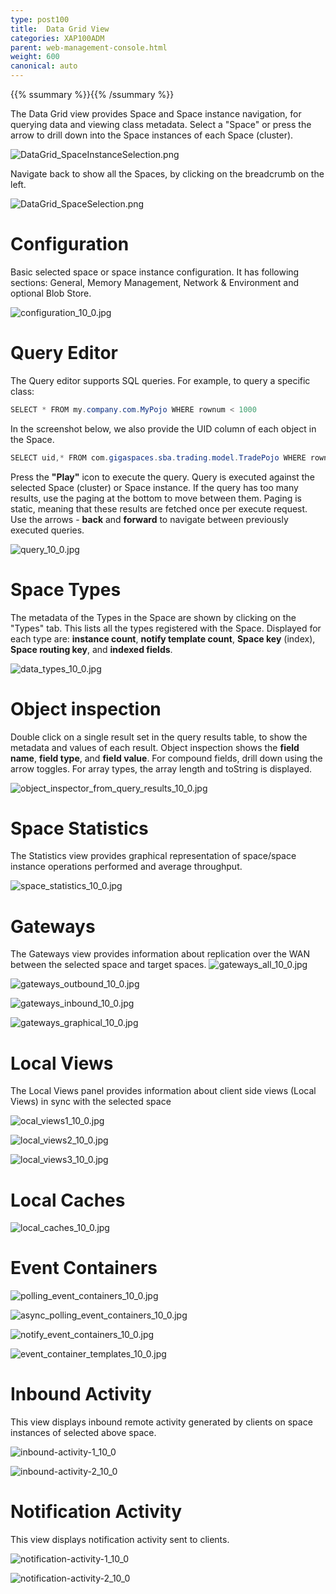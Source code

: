 ```yaml
---
type: post100
title:  Data Grid View
categories: XAP100ADM
parent: web-management-console.html
weight: 600
canonical: auto
---
```


{{% ssummary %}}{{% /ssummary %}}


The Data Grid view provides Space and Space instance navigation, for querying data and viewing class metadata.
Select a "Space" or press the arrow to drill down into the Space instances of each Space (cluster).

![DataGrid_SpaceInstanceSelection.png](/attachment_files/DataGrid_SpaceInstanceSelection.png)

Navigate back to show all the Spaces, by clicking on the breadcrumb on the left.

![DataGrid_SpaceSelection.png](/attachment_files/DataGrid_SpaceSelection.png)

# Configuration

Basic selected space or space instance configuration. It has following sections: General, Memory Management, Network & Environment and optional Blob Store.

![configuration_10_0.jpg](/attachment_files/configuration_10_0.jpg)


# Query Editor

The Query editor supports SQL queries. For example, to query a specific class:


```java
SELECT * FROM my.company.com.MyPojo WHERE rownum < 1000
```

In the screenshot below, we also provide the UID column of each object in the Space.


```java
SELECT uid,* FROM com.gigaspaces.sba.trading.model.TradePojo WHERE rownum < 7
```

Press the **"Play"** icon to execute the query. Query is executed against the selected Space (cluster) or Space instance.
If the query has too many results, use the paging at the bottom to move between them. Paging is static, meaning that these results are fetched once per execute request.
Use the arrows - **back** and **forward** to navigate between previously executed queries.

![query_10_0.jpg](/attachment_files/query_10_0.jpg)


# Space Types

The metadata of the Types in the Space are shown by clicking on the "Types" tab. This lists all the types registered with the Space.
Displayed for each type are: **instance count**, **notify template count**, **Space key** (index), **Space routing key**, and **indexed fields**.

![data_types_10_0.jpg](/attachment_files/data_types_10_0.jpg)


# Object inspection

Double click on a single result set in the query results table, to show the metadata and values of each result.
Object inspection shows the **field name**, **field type**, and **field value**. For compound fields, drill down using the arrow toggles.
For array types, the array length and toString is displayed.

![object_inspector_from_query_results_10_0.jpg](/attachment_files/object_inspector_from_query_results_10_0.jpg)


# Space Statistics

The Statistics view provides graphical representation of space/space instance operations performed and average throughput.

![space_statistics_10_0.jpg](/attachment_files/space_statistics_10_0.jpg)


# Gateways

The Gateways view provides information about replication over the WAN between the selected space and target spaces.
![gateways_all_10_0.jpg](/attachment_files/gateways_all_10_0.jpg)

![gateways_outbound_10_0.jpg](/attachment_files/gateways_outbound_10_0.jpg)

![gateways_inbound_10_0.jpg](/attachment_files/gateways_inbound_10_0.jpg)

![gateways_graphical_10_0.jpg](/attachment_files/gateways_graphical_10_0.jpg)


# Local Views

The Local Views panel provides information about client side views (Local Views) in sync with the selected space

![ocal_views1_10_0.jpg](/attachment_files/ocal_views1_10_0.jpg)

![local_views2_10_0.jpg](/attachment_files/local_views2_10_0.jpg)

![local_views3_10_0.jpg](/attachment_files/local_views3_10_0.jpg)


# Local Caches

![local_caches_10_0.jpg](/attachment_files/local_caches_10_0.jpg)


# Event Containers

![polling_event_containers_10_0.jpg](/attachment_files/polling_event_containers_10_0.jpg)

![async_polling_event_containers_10_0.jpg](/attachment_files/async_polling_event_containers_10_0.jpg)

![notify_event_containers_10_0.jpg](/attachment_files/notify_event_containers_10_0.jpg)

![event_container_templates_10_0.jpg](/attachment_files/event_container_templates_10_0.jpg)


# Inbound Activity

This view displays inbound remote activity generated by clients on space instances of selected above space.

![inbound-activity-1_10_0](/attachment_files/inbound-activity-1_10_0.jpg)

![inbound-activity-2_10_0](/attachment_files/inbound-activity-2_10_0.jpg)


# Notification Activity

This view displays notification activity sent to clients.

![notification-activity-1_10_0](/attachment_files/notification-activity-1_10_0.jpg)

![notification-activity-2_10_0](/attachment_files/notification-activity-2_10_0.jpg)



